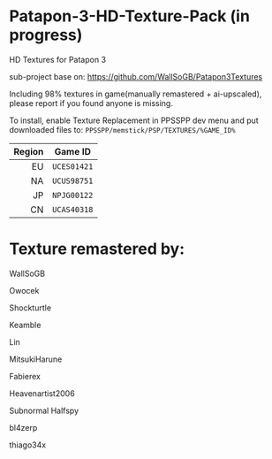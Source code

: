 # Patapon-3-HD-Texture-Pack (in progress)
HD Textures for Patapon 3

sub-project base on: https://github.com/WallSoGB/Patapon3Textures

Including 98% textures in game(manually remastered + ai-upscaled), please report if you found anyone is missing.

To install, enable Texture Replacement in PPSSPP dev menu and put downloaded files to:
`PPSSPP/memstick/PSP/TEXTURES/%GAME_ID%`

|  Region | Game ID     |
| ------: | ----------- |
|      EU | `UCES01421` |
|      NA | `UCUS98751` |
|      JP | `NPJG00122` |
|      CN | `UCAS40318` |

# Texture remastered by:

WallSoGB

Owocek

Shockturtle

Keamble

Lin

MitsukiHarune

Fabierex

Heavenartist2006

Subnormal Halfspy

bl4zerp

thiago34x
